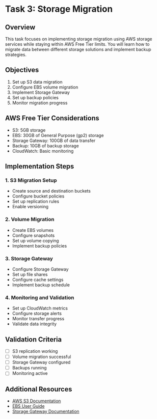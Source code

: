 # Task 3: Storage Migration

## Overview
This task focuses on implementing storage migration using AWS storage services while staying within AWS Free Tier limits. You will learn how to migrate data between different storage solutions and implement backup strategies.

## Objectives
1. Set up S3 data migration
2. Configure EBS volume migration
3. Implement Storage Gateway
4. Set up backup policies
5. Monitor migration progress

## AWS Free Tier Considerations
- S3: 5GB storage
- EBS: 30GB of General Purpose (gp2) storage
- Storage Gateway: 100GB of data transfer
- Backup: 10GB of backup storage
- CloudWatch: Basic monitoring

## Implementation Steps

### 1. S3 Migration Setup
- Create source and destination buckets
- Configure bucket policies
- Set up replication rules
- Enable versioning

### 2. Volume Migration
- Create EBS volumes
- Configure snapshots
- Set up volume copying
- Implement backup policies

### 3. Storage Gateway
- Configure Storage Gateway
- Set up file shares
- Configure cache settings
- Implement backup schedule

### 4. Monitoring and Validation
- Set up CloudWatch metrics
- Configure storage alerts
- Monitor transfer progress
- Validate data integrity

## Validation Criteria
- [ ] S3 replication working
- [ ] Volume migration successful
- [ ] Storage Gateway configured
- [ ] Backups running
- [ ] Monitoring active

## Additional Resources
- [AWS S3 Documentation](https://docs.aws.amazon.com/AmazonS3/latest/userguide/Welcome.html)
- [EBS User Guide](https://docs.aws.amazon.com/AWSEC2/latest/UserGuide/AmazonEBS.html)
- [Storage Gateway Documentation](https://docs.aws.amazon.com/storagegateway/latest/userguide/WhatIsStorageGateway.html) 